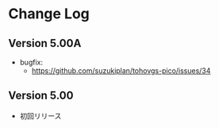 # Change Log

## Version 5.00A

- bugfix:
  - https://github.com/suzukiplan/tohovgs-pico/issues/34

## Version 5.00

- 初回リリース
